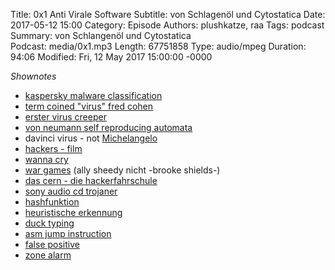 Title: 0x1 Anti Virale Software
Subtitle: von Schlagenöl und Cytostatica
Date: 2017-05-12 15:00
Category: Episode
Authors: plushkatze, raa 
Tags: podcast 
Summary: von Schlangenöl und Cytostatica  
Podcast: media/0x1.mp3
Length: 67751858
Type: audio/mpeg
Duration: 94:06
Modified: Fri, 12 May 2017 15:00:00 -0000

*Shownotes*

* [kaspersky malware classification](https://www.kaspersky.com/resource-center/threats/malware-classifications)
* [term coined "virus" fred cohen](https://en.wikipedia.org/wiki/Fred_Cohen)
* [erster virus creeper](https://en.wikipedia.org/wiki/Creeper_(program))
* [von neumann self reproducing automata](http://cba.mit.edu/events/03.11.ASE/docs/VonNeumann.pdf)
* davinci virus - not  [Michelangelo](https://en.wikipedia.org/wiki/Michelangelo_(computer_virus))
* [hackers - film](http://www.imdb.com/title/tt0113243/)
* [wanna cry](https://en.wikipedia.org/wiki/WannaCry_ransomware_attack)
* [war games](http://www.imdb.com/title/tt0086567/) (ally sheedy nicht -brooke shields-)
* [das cern - die hackerfahrschule](https://home.cern/)
* [sony audio cd trojaner](https://en.wikipedia.org/wiki/Sony_BMG_copy_protection_rootkit_scandal)
* [hashfunktion](https://en.wikipedia.org/wiki/Hash_function)
* [heuristische erkennung](https://de.wikipedia.org/wiki/Antivirenprogramm#Heuristik)
* [duck typing](https://en.wikipedia.org/wiki/Duck_typing)
* [asm jump instruction](https://en.wikipedia.org/wiki/JMP_(x86_instruction))
* [false positive](https://en.wikipedia.org/wiki/False_positives_and_false_negatives)
* [zone alarm](https://en.wikipedia.org/wiki/ZoneAlarm)
